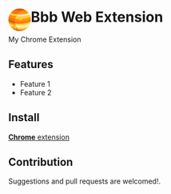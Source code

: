 # <img src="public/icons/icon_48.png" width="45" align="left"> Bbb Web Extension

My Chrome Extension

## Features

- Feature 1
- Feature 2

## Install

[**Chrome** extension]() <!-- TODO: Add chrome extension link inside parenthesis -->

## Contribution

Suggestions and pull requests are welcomed!.

